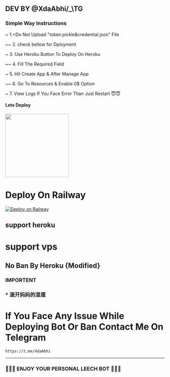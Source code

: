   ## DEV BY @XdaAbhi/_\TG

  ### Simple Way Instructions
~ 1.<Do Not Upload "token.pickle&credential.json" File

~~ 2. check bellow for Dployment

~ 3. Use Heroku Button To Deploy On Heroku

~~ 4. Fill The Required Field

~ 5. Hit Create App & After Manage App 

~~ 6. Go To Resources & Enable 0$ Option 

~ 7. View Logs If You Face Error Than Just Restart  😇😇
  #### Lets Deploy 

  <p><a href="https://heroku.com/deploy?template=https://github.com/abhiseksh/tgtlg"> <img src="https://img.shields.io/badge/Deploy%20To%20Heroku-blueviolet?style=for-the-badge&logo=heroku" width="200""/></a></p>
 
 # Deploy On Railway
 
 [![Deploy on Railway](https://railway.app/button.svg)](https://railway.app/new/template/WCN4OA?referralCode=z99aRm)
 
## support heroku
# support vps
## No Ban By Heroku  {Modified}
### IMPORTENT
### * 滚开妈妈的混蛋

# If You Face Any Issue While Deploying Bot Or Ban Contact Me On Telegram
```
https://t.me/XdaAbhi
```
------


### 🙂🙂🙂 ENJOY YOUR PERSONAL LEECH BOT 🙂🙂🙂
